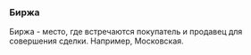### Биржа
Биржа - место, где встречаются покупатель и продавец для совершения сделки. Например, Московская.
